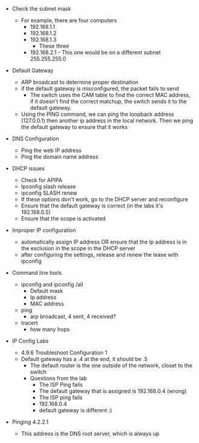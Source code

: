- Check the subnet mask 
	- For example, there are four computers
		- 192.168.1.1
		- 192.168.1.2
		- 192.168.1.3
			- These three 
		- 192.168.2.1 - This one would be on a different subnet 255.255.255.0 

- Default Gateway
	- ARP broadcast to determine proper destination
	- if the default gateway is misconfigured, the packet fails to send 
		- The switch uses the CAM table to find the correct MAC address, if it doesn't find the correct matchup, the switch sends it to the default gateway. 
	- Using the PING command, we can ping the loopback address (127.0.0.1) then another ip address in the local network. Then we ping the default gateway to ensure that it works 

- DNS Configuration 
	- Ping the web IP address
	- Ping the domain name address

- DHCP issues
	- Check for APIPA 
	- Ipconfig slash release
	- ipconfig SLASH renew 
	- If these options don't work, go to the DHCP server and reconfigure 
	- Ensure that the default gateway is correct (in the labs it's 192.168.0.5)
	- Ensure that the scope is activated 

- Improper IP configuration
	- automatically assign IP address OR ensure that the Ip address is in the exclusion in the scope in the DHCP server
	- after configuring the settings, release and renew the lease with ipconfig 

- Command line tools
	- ipconfig and ipconfig /all
		- Default mask
		- Ip address
		- MAC address
	- ping
		- arp broadcast, 4 sent, 4 received?
	- tracert
		- how many hops 

- IP Config Labs 
	- 4.9.6 Troubleshoot Configuration 1 
	- Default gateway has a .4 at the end, it should be .5 
		- The default router is the one outside of the network, closet to the switch 
		- Questions from the lab
			- The ISP Ping fails
			- The default gateway that is assigned is 192.168.0.4 (wrong)
			- The ISP ping fails
			- 192.168.0.4
			- default gateway is different :) 

- Pinging 4.2.2.1 
	- This address is the DNS root server, which is always up

